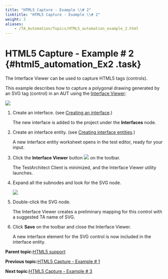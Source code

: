 ```yaml
--- 
title: "HTML5 Capture - Example \\# 2"
linktitle: "HTML5 Capture - Example \\# 2"
weight: 3
aliases: 
    - /TA_Automation/Topics/HTML5_automation_example_2.html
---
```

# HTML5 Capture - Example \# 2 {#html5_automation_Ex2 .task}

The Interface Viewer can be used to capture HTML5 tags \(controls\).

This example describes how to capture a polygonal drawing generated by an SVG tag \(control\) in an AUT using the [Interface Viewer](../../TA_Help/Topics/Interface_def_Viewer.html):

![](../Images/html5_capture_polygon.png)

1.  Create an interface. \(see [Creating an interface](../../TA_Help/Topics/Interface_def_create_interface.html).\)

    The new interface is added to the project under the **Interfaces** node.

2.  Create an interface entity. \(see [Creating interface entities](../../TA_Help/Topics/Interface_def_Adding.html).\)

    A new interface entity worksheet opens in the test editor, ready for your input.

3.  Click the **Interface Viewer** button ![](../Images/html5_viewer_btn.png) on the toolbar.

    The TestArchitect Client is minimized, and the Interface Viewer utility launches.

4.  Expand all the subnodes and look for the SVG node.

    ![](../Images/html5_interface_viewer.png)

5.  Double-click the SVG node.

    The Interface Viewer creates a preliminary mapping for this control with a suggested TA name of SVG.

6.  Click **Save** on the toolbar and close the Interface Viewer.

    A new interface element for the SVG control is now included in the interface entity.


**Parent topic:**[HTML5 support](../../TA_Automation/Topics/HTML5_automation.html)

**Previous topic:**[HTML5 Capture - Example \# 1](../../TA_Automation/Topics/HTML5_automation_example_1.html)

**Next topic:**[HTML5 Capture - Example \# 3](../../TA_Automation/Topics/HTML5_automation_example_3.html)

